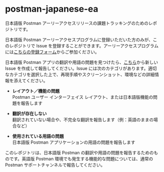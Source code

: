 # postman-japanese-ea

日本語版 Postman アーリーアクセスリリースの課題トラッキングのためのレポジトリです。

日本語版 Postman アーリーアクセスプログラムに登録いただいた方のみが、このレポジトリで Issue を登録することができます。アーリーアクセスプログラムには[こちらの登録フォーム](https://forms.gle/8uqmKH9icHuu98j36)からご参加ください。

日本語版 Postman アプリの翻訳や用語の問題を見つけたら、[こちら](https://github.com/postmanlabs/postman-japanese-ea/issues/new/choose)から新しい Issue を作成して報告してください。Issue には次のカテゴリがあります。適切なカテゴリを選択した上で、再現手順やスクリーンショット、環境などの詳細情報を添えてください。

- **レイアウト／機能の問題**<br>
  Postman ユーザー インターフェイス レイアウト、または日本語版機能の問題を報告します

- **翻訳が存在しない**<br>
  翻訳されていない場合や、不完全な翻訳を報告します（例：英語のままの場合など）

- **使用されている用語の問題**<br>
  日本語版 Postman アプリケーションの用語の問題を報告します

このレポジトリは、日本語版 Postman の翻訳や用語の問題を報告するためのものです。英語版 Postman 環境でも発生する機能的な問題については、通常の Postman サポートチャンネルで報告してください。
